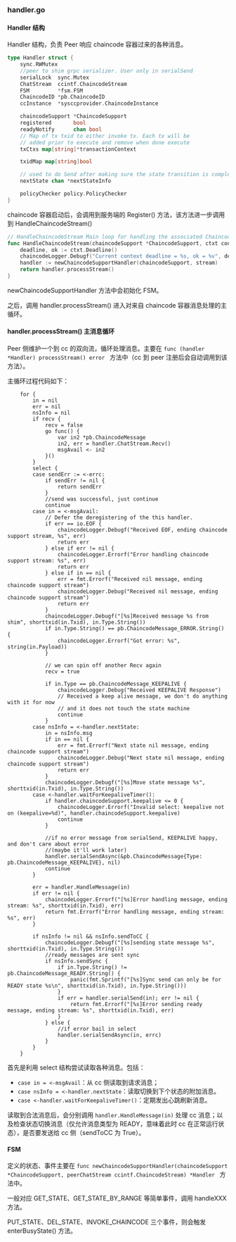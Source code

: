 ### handler.go

#### Handler 结构
Handler 结构，负责 Peer 响应 chaincode 容器过来的各种消息。

```go
type Handler struct {
	sync.RWMutex
	//peer to shim grpc serializer. User only in serialSend
	serialLock  sync.Mutex
	ChatStream  ccintf.ChaincodeStream
	FSM         *fsm.FSM
	ChaincodeID *pb.ChaincodeID
	ccInstance  *sysccprovider.ChaincodeInstance

	chaincodeSupport *ChaincodeSupport
	registered       bool
	readyNotify      chan bool
	// Map of tx txid to either invoke tx. Each tx will be
	// added prior to execute and remove when done execute
	txCtxs map[string]*transactionContext

	txidMap map[string]bool

	// used to do Send after making sure the state transition is complete
	nextState chan *nextStateInfo

	policyChecker policy.PolicyChecker
}
```

chaincode 容器启动后，会调用到服务端的 Register() 方法，该方法进一步调用到 HandleChaincodeStream()

```go
// HandleChaincodeStream Main loop for handling the associated Chaincode stream
func HandleChaincodeStream(chaincodeSupport *ChaincodeSupport, ctxt context.Context, stream ccintf.ChaincodeStream) error {
	deadline, ok := ctxt.Deadline()
	chaincodeLogger.Debugf("Current context deadline = %s, ok = %v", deadline, ok)
	handler := newChaincodeSupportHandler(chaincodeSupport, stream)
	return handler.processStream()
}
```

newChaincodeSupportHandler 方法中会初始化 FSM。

之后，调用 handler.processStream() 进入对来自 chaincode 容器消息处理的主循环。	

#### handler.processStream() 主消息循环

Peer 侧维护一个到 cc 的双向流，循环处理消息。主要在 `func (handler *Handler) processStream() error ` 方法中（cc 到 peer 注册后会自动调用到该方法）。

主循环过程代码如下：

```
	for {
		in = nil
		err = nil
		nsInfo = nil
		if recv {
			recv = false
			go func() {
				var in2 *pb.ChaincodeMessage
				in2, err = handler.ChatStream.Recv()
				msgAvail <- in2
			}()
		}
		select {
		case sendErr := <-errc:
			if sendErr != nil {
				return sendErr
			}
			//send was successful, just continue
			continue
		case in = <-msgAvail:
			// Defer the deregistering of the this handler.
			if err == io.EOF {
				chaincodeLogger.Debugf("Received EOF, ending chaincode support stream, %s", err)
				return err
			} else if err != nil {
				chaincodeLogger.Errorf("Error handling chaincode support stream: %s", err)
				return err
			} else if in == nil {
				err = fmt.Errorf("Received nil message, ending chaincode support stream")
				chaincodeLogger.Debug("Received nil message, ending chaincode support stream")
				return err
			}
			chaincodeLogger.Debugf("[%s]Received message %s from shim", shorttxid(in.Txid), in.Type.String())
			if in.Type.String() == pb.ChaincodeMessage_ERROR.String() {
				chaincodeLogger.Errorf("Got error: %s", string(in.Payload))
			}

			// we can spin off another Recv again
			recv = true

			if in.Type == pb.ChaincodeMessage_KEEPALIVE {
				chaincodeLogger.Debug("Received KEEPALIVE Response")
				// Received a keep alive message, we don't do anything with it for now
				// and it does not touch the state machine
				continue
			}
		case nsInfo = <-handler.nextState:
			in = nsInfo.msg
			if in == nil {
				err = fmt.Errorf("Next state nil message, ending chaincode support stream")
				chaincodeLogger.Debug("Next state nil message, ending chaincode support stream")
				return err
			}
			chaincodeLogger.Debugf("[%s]Move state message %s", shorttxid(in.Txid), in.Type.String())
		case <-handler.waitForKeepaliveTimer():
			if handler.chaincodeSupport.keepalive <= 0 {
				chaincodeLogger.Errorf("Invalid select: keepalive not on (keepalive=%d)", handler.chaincodeSupport.keepalive)
				continue
			}

			//if no error message from serialSend, KEEPALIVE happy, and don't care about error
			//(maybe it'll work later)
			handler.serialSendAsync(&pb.ChaincodeMessage{Type: pb.ChaincodeMessage_KEEPALIVE}, nil)
			continue
		}

		err = handler.HandleMessage(in)
		if err != nil {
			chaincodeLogger.Errorf("[%s]Error handling message, ending stream: %s", shorttxid(in.Txid), err)
			return fmt.Errorf("Error handling message, ending stream: %s", err)
		}

		if nsInfo != nil && nsInfo.sendToCC {
			chaincodeLogger.Debugf("[%s]sending state message %s", shorttxid(in.Txid), in.Type.String())
			//ready messages are sent sync
			if nsInfo.sendSync {
				if in.Type.String() != pb.ChaincodeMessage_READY.String() {
					panic(fmt.Sprintf("[%s]Sync send can only be for READY state %s\n", shorttxid(in.Txid), in.Type.String()))
				}
				if err = handler.serialSend(in); err != nil {
					return fmt.Errorf("[%s]Error sending ready  message, ending stream: %s", shorttxid(in.Txid), err)
				}
			} else {
				//if error bail in select
				handler.serialSendAsync(in, errc)
			}
		}
	}
```

首先是利用 select 结构尝试读取各种消息。包括：

* `case in = <-msgAvail`：从 cc 侧读取到请求消息；
* `case nsInfo = <-handler.nextState`：读取切换到下个状态的附加消息。
* `case <-handler.waitForKeepaliveTimer()`：定期发出心跳刷新消息。

读取到合法消息后，会分别调用 `handler.HandleMessage(in)` 处理 cc 消息；以及检查状态切换消息（仅允许消息类型为 READY，意味着此时 cc 在正常运行状态），是否要发送给 cc 侧（sendToCC 为 True）。


#### FSM 

定义的状态、事件主要在 `func newChaincodeSupportHandler(chaincodeSupport *ChaincodeSupport, peerChatStream ccintf.ChaincodeStream) *Handler ` 方法中。

一般对应 GET_STATE、GET_STATE_BY_RANGE 等简单事件，调用 handleXXX 方法。

PUT_STATE、DEL_STATE、INVOKE_CHAINCODE 三个事件，则会触发 enterBusyState() 方法。